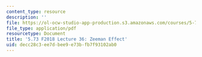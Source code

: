 ```yaml
---
content_type: resource
description: ''
file: https://ol-ocw-studio-app-production.s3.amazonaws.com/courses/5-73-quantum-mechanics-i-fall-2018/decc28c3ee7dbee9e73bfb7f93102ab0_MIT5_73F18_Lec36.pdf
file_type: application/pdf
resourcetype: Document
title: '5.73 F2018 Lecture 36: Zeeman Effect'
uid: decc28c3-ee7d-bee9-e73b-fb7f93102ab0
---
```

